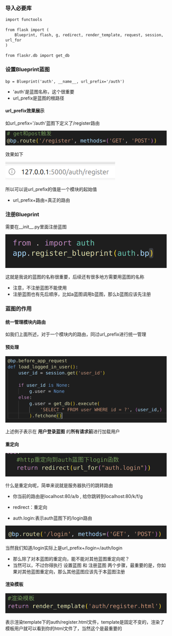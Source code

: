 ### 导入必要库

```
import functools

from flask import (
    Blueprint, flash, g, redirect, render_template, request, session, url_for
)

from flaskr.db import get_db
```

### 设置Blueprint蓝图

`bp = Blueprint('auth', __name__, url_prefix='/auth')`

* 'auth'是蓝图名称，这个很重要
* url_prefix是蓝图的根路径

#### url_prefix效果展示

如url_prefix='/auth'蓝图下定义了/register路由

![1702571211131](image/业务开发/1702571211131.png)

效果如下

![1702571365789](image/业务开发/1702571365789.png)

所以可以说url_prefix的值是一个模块的起始值

* url_prefix+路由=真正的路由

### 注册Blueprint

需要在__init__.py里面注册蓝图

![1702571516314](image/业务开发/1702571516314.png)

这就是我说的蓝图的名称很重要，后续还有很多地方需要用蓝图的名称

* 注意，不注册蓝图不能使用
* 注册蓝图也有先后顺序，比如a蓝图调用b蓝图，那么b蓝图应该先注册

### 蓝图的作用

#### 统一管理模块内路由

如我们上面所述，对于一个模块内的路由，同过url_prefix进行统一管理

#### 预处理

![1702571931459](image/业务开发/1702571931459.png)

上述例子表示在 **用户登录蓝图** 的**所有请求前**进行加载用户

#### 重定向

![1702572291241](image/业务开发/1702572291241.png)

什么是重定向呢，简单来说就是服务器执行的跳转路由

* 你当前的路由是localhost:80/a/b , 给你跳转到localhost:80/k/f/g
* redirect：重定向

* auth.login:表示auth蓝图下的/login路由

![1702572635885](image/业务开发/1702572635885.png)

当然我们知道/login实际上是url_prefix+/login=/auth/login

* 那么除了对本蓝图的重定向，能不能对其他蓝图重定向呢？
* 当然可以，不过你得执行 设置蓝图 和 注册蓝图 两个步骤，最重要的是，你如果对其他蓝图重定向，那么其他蓝图应该先于本蓝图注册

#### 渲染模板

![1702572958855](image/业务开发/1702572958855.png)

表示渲染template下的auth/register.html文件，template是固定不变的，渲染了模板用户就可以看到你的html文件了，当然这个是最重要的
